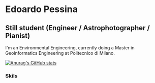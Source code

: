 # Edoardo Pessina

## Still student (Engineer / Astrophotographer / Pianist)

I'm an Environmental Engineering, currently doing a Master in Geoinformatics Engineering at Politecnico di Milano.  

[![Anurag's GitHub stats](https://github-readme-stats.vercel.app/api?username=astroedo)](https://github.com/astroedo/github-readme-stats)


### Skils



<!--
**astroedo/astroedo** is a ✨ _special_ ✨ repository because its `README.md` (this file) appears on your GitHub profile.

Here are some ideas to get you started:

- 🔭 I’m currently working on ...
- 🌱 I’m currently learning ...
- 👯 I’m looking to collaborate on ...
- 🤔 I’m looking for help with ...
- 💬 Ask me about ...
- 📫 How to reach me: ...
- 😄 Pronouns: ...
- ⚡ Fun fact: ...
-->
